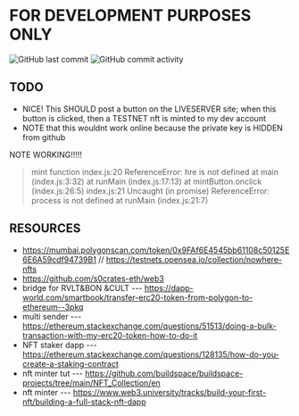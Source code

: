 # **FOR DEVELOPMENT PURPOSES ONLY**
<img alt="GitHub last commit" src="https://img.shields.io/github/last-commit/s0crates-eth/web3?color=orange&label=s0c%20was%20here%3D%3E&style=plastic"> <img alt="GitHub commit activity" src="https://img.shields.io/github/commit-activity/y/s0crates-eth/web3?color=orange&label=commits%20so%20far%20%3D%3E&style=plastic">

## **TODO**
- NICE! This SHOULD post a button on the LIVESERVER site; when this button is clicked, then a TESTNET nft is minted to my dev account
- NOTE that this wouldnt work online because the private key is HIDDEN from github

NOTE WORKING!!!!!
> mint function
> index.js:20 ReferenceError: hre is not defined
>     at main (index.js:3:32)
>     at runMain (index.js:17:13)
>     at mintButton.onclick (index.js:26:5)
> index.js:21 Uncaught (in promise) ReferenceError: process is not defined
>     at runMain (index.js:21:7)

## **RESOURCES**
- https://mumbai.polygonscan.com/token/0x9FAf6E4545bb61108c50125E6E6A59cdf94739B1 // https://testnets.opensea.io/collection/nowhere-nfts
- https://github.com/s0crates-eth/web3
- bridge for RVLT&BON &CULT --- https://dapp-world.com/smartbook/transfer-erc20-token-from-polygon-to-ethereum--3pkq
- multi sender ---  https://ethereum.stackexchange.com/questions/51513/doing-a-bulk-transaction-with-my-erc20-token-how-to-do-it
- NFT staker dapp --- https://ethereum.stackexchange.com/questions/128135/how-do-you-create-a-staking-contract
- nft minter tut --- https://github.com/buildspace/buildspace-projects/tree/main/NFT_Collection/en
- nft minter --- https://www.web3.university/tracks/build-your-first-nft/building-a-full-stack-nft-dapp
